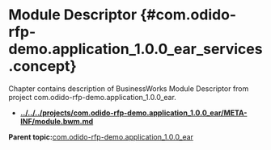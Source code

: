 # Module Descriptor {#com.odido-rfp-demo.application_1.0.0_ear_services .concept}

Chapter contains description of BusinessWorks Module Descriptor from project com.odido-rfp-demo.application\_1.0.0\_ear.

-   **[../../../projects/com.odido-rfp-demo.application\_1.0.0\_ear/META-INF/module.bwm.md](../../../projects/com.odido-rfp-demo.application_1.0.0_ear/META-INF/module.bwm.md)**  


**Parent topic:**[com.odido-rfp-demo.application\_1.0.0\_ear](../../../projects/com.odido-rfp-demo.application_1.0.0_ear/com.odido-rfp-demo.application_1.0.0_ear.md)

